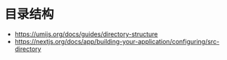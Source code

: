 # 目录结构

- https://umijs.org/docs/guides/directory-structure
- https://nextjs.org/docs/app/building-your-application/configuring/src-directory